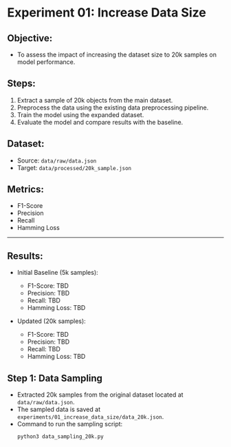 # Experiment 01: Increase Data Size

## Objective:
- To assess the impact of increasing the dataset size to 20k samples on model performance.

## Steps:
1. Extract a sample of 20k objects from the main dataset.
2. Preprocess the data using the existing data preprocessing pipeline.
3. Train the model using the expanded dataset.
4. Evaluate the model and compare results with the baseline.

## Dataset:
- Source: `data/raw/data.json`
- Target: `data/processed/20k_sample.json`

## Metrics:
- F1-Score
- Precision
- Recall
- Hamming Loss

---

## Results:
- Initial Baseline (5k samples):
  - F1-Score: TBD
  - Precision: TBD
  - Recall: TBD
  - Hamming Loss: TBD

- Updated (20k samples):
  - F1-Score: TBD
  - Precision: TBD
  - Recall: TBD
  - Hamming Loss: TBD

## Step 1: Data Sampling
- Extracted 20k samples from the original dataset located at `data/raw/data.json`.
- The sampled data is saved at `experiments/01_increase_data_size/data_20k.json`.
- Command to run the sampling script:
  ```bash
  python3 data_sampling_20k.py


